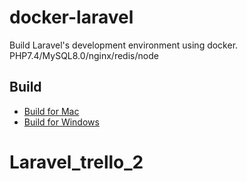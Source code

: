 # docker-laravel

Build Laravel's development environment using docker.
PHP7.4/MySQL8.0/nginx/redis/node

## Build

- [Build for Mac](https://github.com/ucan-lab/docker-laravel/wiki/Build-for-Mac)
- [Build for Windows](https://github.com/ucan-lab/docker-laravel/wiki/Build-for-Windows)
# Laravel_trello_2
